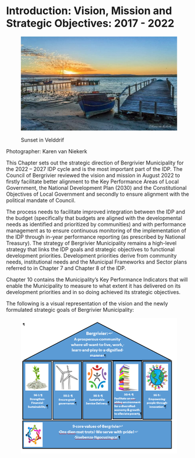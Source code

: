 # Introduction: Vision, Mission and Strategic Objectives: 2017 - 2022

<figure><img src="../.gitbook/assets/-032-037.jpg" alt=""><figcaption><p>Sunset in Velddrif </p></figcaption></figure>

&#x20;                                                    Photographer: Karen van Niekerk



This Chapter sets out the strategic direction of Bergrivier Municipality for the 2022 – 2027 IDP cycle and is the most important part of the IDP. The Council of Bergrivier reviewed the vision and mission in August 2022 to firstly facilitate better alignment to the Key Performance Areas of Local Government, the National Development Plan (2030) and the Constitutional Objectives of Local Government and secondly to ensure alignment with the political mandate of Council.

The process needs to facilitate improved integration between the IDP and the budget (specifically that budgets are aligned with the developmental needs as identified and prioritized by communities) and with performance management as to ensure continuous monitoring of the implementation of the IDP through in-year performance reporting (as prescribed by National Treasury). The strategy of Bergrivier Municipality remains a high-level strategy that links the IDP goals and strategic objectives to functional development priorities. Development priorities derive from community needs, institutional needs and the Municipal Frameworks and Sector plans referred to in Chapter 7 and Chapter 8 of the IDP.

Chapter 10 contains the Municipality’s Key Performance Indicators that will enable the Municipality to measure to what extent it has delivered on its development priorities and in so doing achieved its strategic objectives.

The following is a visual representation of the vision and the newly formulated strategic goals of Bergrivier Municipality:

<figure><img src="../.gitbook/assets/-034-038.png" alt=""><figcaption></figcaption></figure>
